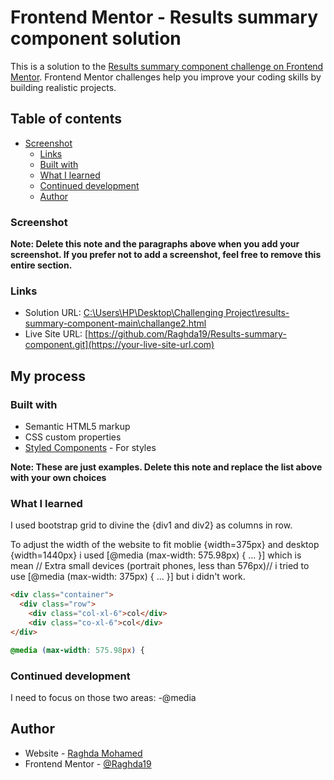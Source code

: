 # Frontend Mentor - Results summary component solution

This is a solution to the [Results summary component challenge on Frontend Mentor](https://www.frontendmentor.io/challenges/results-summary-component-CE_K6s0maV). Frontend Mentor challenges help you improve your coding skills by building realistic projects. 

## Table of contents

- [Screenshot](#screenshot)
  - [Links](#links)
  - [Built with](#built-with)
  - [What I learned](#what-i-learned)
  - [Continued development](#continued-development)
  - [Author](#author)

### Screenshot

<link rel="screenshoot" href="screenshoot/desktop.png">
<link rel="screenshoot" href="screenshoot/mobile.png">


**Note: Delete this note and the paragraphs above when you add your screenshot. If you prefer not to add a screenshot, feel free to remove this entire section.**

### Links

- Solution URL: [C:\Users\HP\Desktop\Challenging Project\results-summary-component-main\challange2.html](https://your-solution-url.com)
- Live Site URL: [https://github.com/Raghda19/Results-summary-component.git](https://your-live-site-url.com)

## My process

### Built with

- Semantic HTML5 markup
- CSS custom properties
- [Styled Components](https://getbootstrap.com/docs/4.5/layout/overview/) - For styles

**Note: These are just examples. Delete this note and replace the list above with your own choices**

### What I learned

I used bootstrap grid to divine the {div1 and div2} as columns in row. 

To adjust the width of the website to fit moblie {width=375px} and desktop {width=1440px} i used [@media (max-width: 575.98px) { ... }] which is mean // Extra small devices (portrait phones, less than 576px)// i tried to use [@media (max-width: 375px) { ... }] but i didn't work.


```html
<div class="container">
  <div class="row">
    <div class="col-xl-6">col</div>
    <div class="co-xl-6">col</div> 
</div>
```
```css
@media (max-width: 575.98px) {
 ```      



### Continued development

I need to focus on those two areas:
-@media


## Author

- Website - [Raghda Mohamed](https://www.your-site.com)
- Frontend Mentor - [@Raghda19](https://www.frontendmentor.io/profile/Raghda19)


